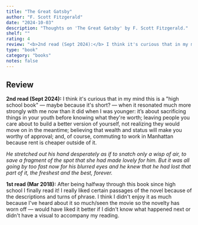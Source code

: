 ```yaml
---
title: "The Great Gatsby"
author: "F. Scott Fitzgerald"
date: "2024-10-03"
description: "Thoughts on 'The Great Gatsby' by F. Scott Fitzgerald."
shelf: ""
rating: 4
review: "<b>2nd read (Sept 2024):</b> I think it's curious that in my mind this is a 'high school book' — maybe because it's short? — when it resonated much more strongly with me now than it did when I was younger: it’s about sacrificing things in your youth before knowing what they're worth; leaving people you care about to build a better version of yourself, not realizing they would move on in the meantime; believing that wealth and status will make you worthy of approval; and, of course, commuting to work in Manhattan because rent is cheaper outside of it.<br/><br/><i>He stretched out his hand desperately as if to snatch only a wisp of air, to save a fragment of the spot that she had made lovely for him. But it was all going by too fast now for his blurred eyes and he knew that he had lost that part of it, the freshest and the best, forever.</i><br/><br/><b>1st read (Mar 2018):</b> After being halfway through this book since high school I finally read it! I really liked certain passages of the novel because of the descriptions and turns of phrase. I think I didn't enjoy it as much because I've heard about it so much/seen the movie so the novelty has worn off — would have liked it better if I didn't know what happened next or didn't have a visual to accompany my reading."
type: "book"
category: "books"
notes: false
---
```


## Review

**2nd read (Sept 2024):** I think it's curious that in my mind this is a "high school book" — maybe because it's short? — when it resonated much more strongly with me now than it did when I was younger: it’s about sacrificing things in your youth before knowing what they're worth; leaving people you care about to build a better version of yourself, not realizing they would move on in the meantime; believing that wealth and status will make you worthy of approval; and, of course, commuting to work in Manhattan because rent is cheaper outside of it.

_He stretched out his hand desperately as if to snatch only a wisp of air, to save a fragment of the spot that she had made lovely for him. But it was all going by too fast now for his blurred eyes and he knew that he had lost that part of it, the freshest and the best, forever._

**1st read (Mar 2018):** After being halfway through this book since high school I finally read it! I really liked certain passages of the novel because of the descriptions and turns of phrase. I think I didn't enjoy it as much because I've heard about it so much/seen the movie so the novelty has worn off — would have liked it better if I didn't know what happened next or didn't have a visual to accompany my reading.
